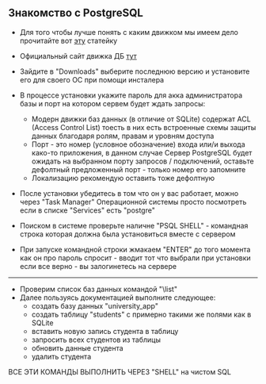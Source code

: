 ## Знакомство с PostgreSQL

* Для того чтобы лучше понять с каким движком мы имеем дело прочитайте вот [эту](https://habr.com/ru/post/282764/) статейку 
* Официальный сайт движка ДБ [тут](https://www.postgresql.org/) 
* Зайдите в "Downloads" выберите последнюю версию и установите его для своего ОС при помощи инсталера
* В процессе установки укажите пароль для акка администратора базы и порт на котором сервем будет ждать запросы:
  * Модерн движки баз данных (в отличие от SQLite) содержат ACL (Access Control List) тоесть в них есть встроенные схемы защиты данных благодаря ролям, правам и уровням доступа
  * Порт - это номер (условное обозначение) входа или/и выхода како-то приложения, в данном случае Сервер PostgreSQL будет ожидать на выбранном порту запросов / подключений, оставьте дефолтный предложенный порт - только номер его запомните
  * Локализацию рекомендую оставить тоже дефолтную  

* После установки убедитесь в том что он у вас работает, можно через "Task Manager" Операционной системы просто посмотреть если в списке "Services" есть "postgre"
* Поиском в системе проверьте наличне "PSQL SHELL" - командная строка которая должна была установиться вместе с сервером
* При запуске командной строки жмакаем "ENTER" до того момента как он про пароль спросит - вводит тот что выбрали при установки если все верно - вы залогинетесь на сервере

---

* Проверим список баз данных командой "\list"
* Далее пользуясь документацией выполните следующее:
  * создать базу данных "university_app"
  * создать таблицу "students" с примерно такими же полями как в SQLite
  * вставить новую запись студента в таблицу
  * запросить всех студентов из таблицы
  * обновить данные студента
  * удалить студента

ВСЕ ЭТИ КОМАНДЫ ВЫПОЛНИТЬ ЧЕРЕЗ "SHELL" на чистом SQL